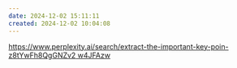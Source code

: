 ```yaml
---
date: 2024-12-02 15:11:11
created: 2024-12-02 10:04:08
---
```


  

[https://www.perplexity.ai/search/extract-the-important-key-poin-z8tYwFh8QgGNZv2 w4JFAzw](https://www.perplexity.ai/search/extract-the-important-key-poin-z8tYwFh8QgGNZv2w4JFAzw)